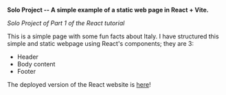 **Solo Project -- A simple example of a static web page in React + Vite.**

*Solo Project of Part 1 of the React tutorial*

This is a simple page with some fun facts about Italy. 
I have structured this simple and static webpage using React's components; they are 3:
- Header
- Body content
- Footer 

The deployed version of the React website is [here](https://2-sp-staticpage.netlify.app)!
